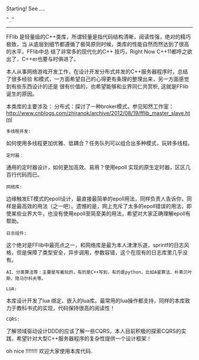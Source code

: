Starting! See ....

	^_^
-----------------------


FFlib 是轻量级的C++类库，所谓轻量是指代码结构清晰，阅读性强，绝对的精巧极致，当
从底层到细节都遵循了极简原则时候，类库的性能自然而然达到了很高的水平。FFlib中总
结了非常多的现代化的C++ 技巧，Right Now C++11都呼之欲出了，C++er也要与时俱进了。


本人从事网络游戏开发工作，在设计开发分布式并发的C++服务器程序时，总结了很多经验
和模式，一方面希望自己的心得更有条理的整理出来，另一方面感觉到有些东西设计的还是
很有价值的，也希望能够和业界同仁共赏析, 这就是FFlib诞生的原因。

本类库的主要涉及：
	分布式：探讨了一种broker模式，参见知然工作室：
http://www.cnblogs.com/zhiranok/archive/2012/08/19/fflib_master_slave.html

	多线程并发:
如何使用多线程更加优雅、低耦合？任务队列可以组合出多种模式，玩转多线程。

	定时器： 
通用的定时器设计，如何更加高效、易用？使用epoll
实现的原生定时器，区区几百行代码而已。

	网络库:
边缘触发ET模式的epoll设计，最直接最简单的epoll用法，同样负责人告诉你，同样是最高效的用法（之一吧）。遗憾的是，网上充斥了太多的epoll错误的用法，即使某些业界大牛，也没有使用epoll至简至美的用法，希望对大家正确理解epoll有帮助。

	日志组件:
这个绝对是FFlib中最亮点之一，和网络库是最为本人津津乐道，sprintf的日志风格，但是保障了类型安全，异步调用，参数容错，这个在现有的日志库里几乎没有。

	AI、分类算法等：主要是写着玩的，有的是C++写到，有的是python，比如A星算法、朴素贝叶斯、隐马尔科夫等。

	LUA: 
本库设计开发了lua
绑定、嵌入的lua库。最常用的lua操作都支持，同样的本库致力于教科书式的实现，代码保持很高的阅读性！

	CQRS: 
了解领域驱动设计DDD的应该了解一些CQRS，本人目前积极的探索CQRS的实践，希望针对大型C++服务器程序的复杂性提供一个设计框架！


oh nice !!!!!!!!
欢迎大家使用本库代码.

